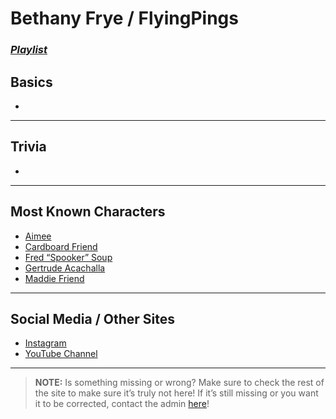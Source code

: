 # Bethany Frye / FlyingPings
### [*Playlist*](https://www.youtube.com/playlist?list=PLwlijWXtmIKiR8vfI0Ia2GjruV1VfUsje-)

## Basics
- 

----

## Trivia
- 

----

## Most Known Characters
- [Aimee]()
- [Cardboard Friend]()
- [Fred “Spooker” Soup]()
- [Gertrude Acachalla]()
- [Maddie Friend]()

----

## Social Media / Other Sites
- [Instagram](https://instagram.com/flyingpings?igshid=1a52h7zpesjd)
- [YouTube Channel]()

----

> **NOTE:** Is something missing or wrong? Make sure to check the rest of the site to make sure it’s truly not here! If it’s still missing or you want it to be corrected, contact the admin [here](.chapter_2.html)!